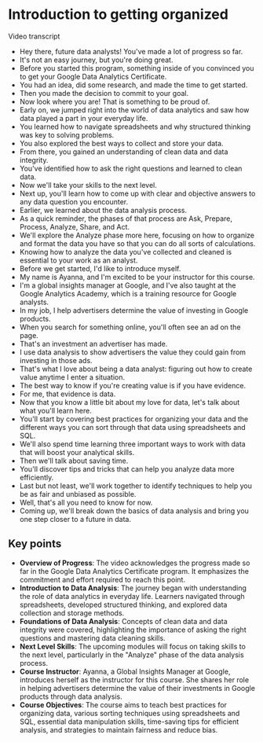 # Introduction to getting organized

Video transcript

- Hey there, future data analysts! You've made a lot of progress so far.
- It's not an easy journey, but you're doing great.
- Before you started this program, something inside of you convinced you to get your Google Data Analytics Certificate.
- You had an idea, did some research, and made the time to get started.
- Then you made the decision to commit to your goal.
- Now look where you are! That is something to be proud of.
- Early on, we jumped right into the world of data analytics and saw how data played a part in your everyday life.
- You learned how to navigate spreadsheets and why structured thinking was key to solving problems.
- You also explored the best ways to collect and store your data.
- From there, you gained an understanding of clean data and data integrity.
- You've identified how to ask the right questions and learned to clean data.
- Now we'll take your skills to the next level.
- Next up, you'll learn how to come up with clear and objective answers to any data question you encounter.
- Earlier, we learned about the data analysis process.
- As a quick reminder, the phases of that process are Ask, Prepare, Process, Analyze, Share, and Act.
- We'll explore the Analyze phase more here, focusing on how to organize and format the data you have so that you can do all sorts of calculations.
- Knowing how to analyze the data you've collected and cleaned is essential to your work as an analyst.
- Before we get started, I'd like to introduce myself.
- My name is Ayanna, and I'm excited to be your instructor for this course.
- I'm a global insights manager at Google, and I've also taught at the Google Analytics Academy, which is a training resource for Google analysts.
- In my job, I help advertisers determine the value of investing in Google products.
- When you search for something online, you'll often see an ad on the page.
- That's an investment an advertiser has made.
- I use data analysis to show advertisers the value they could gain from investing in those ads.
- That's what I love about being a data analyst: figuring out how to create value anytime I enter a situation.
- The best way to know if you're creating value is if you have evidence.
- For me, that evidence is data.
- Now that you know a little bit about my love for data, let's talk about what you'll learn here.
- You'll start by covering best practices for organizing your data and the different ways you can sort through that data using spreadsheets and SQL.
- We'll also spend time learning three important ways to work with data that will boost your analytical skills.
- Then we'll talk about saving time.
- You'll discover tips and tricks that can help you analyze data more efficiently.
- Last but not least, we'll work together to identify techniques to help you be as fair and unbiased as possible.
- Well, that's all you need to know for now.
- Coming up, we'll break down the basics of data analysis and bring you one step closer to a future in data.

## Key points

- **Overview of Progress**: The video acknowledges the progress made so far in the Google Data Analytics Certificate program. It emphasizes the commitment and effort required to reach this point.
- **Introduction to Data Analysis**: The journey began with understanding the role of data analytics in everyday life. Learners navigated through spreadsheets, developed structured thinking, and explored data collection and storage methods.
- **Foundations of Data Analysis**: Concepts of clean data and data integrity were covered, highlighting the importance of asking the right questions and mastering data cleaning skills.
- **Next Level Skills**: The upcoming modules will focus on taking skills to the next level, particularly in the "Analyze" phase of the data analysis process.
- **Course Instructor**: Ayanna, a Global Insights Manager at Google, introduces herself as the instructor for this course. She shares her role in helping advertisers determine the value of their investments in Google products through data analysis.
- **Course Objectives**: The course aims to teach best practices for organizing data, various sorting techniques using spreadsheets and SQL, essential data manipulation skills, time-saving tips for efficient analysis, and strategies to maintain fairness and reduce bias.

